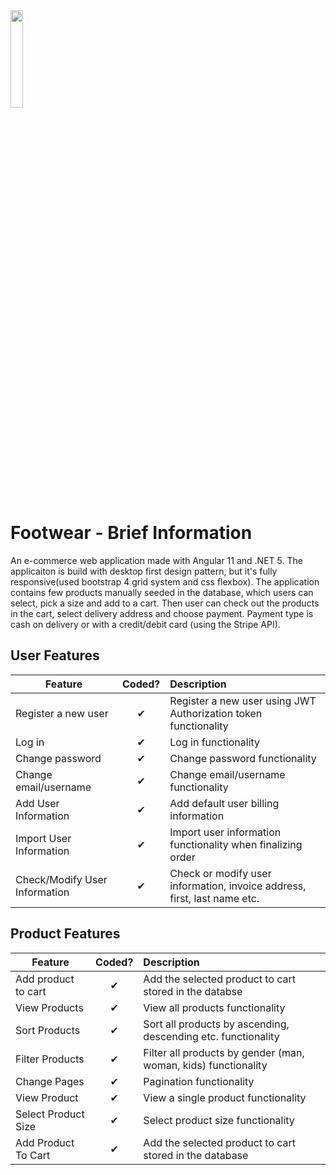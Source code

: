 <img src="https://cdn.pixabay.com/photo/2014/04/02/10/53/shopping-cart-304843_1280.png" width=20% height=20%>

# Footwear - Brief Information 
An e-commerce web application made with Angular 11 and .NET 5. The applicaiton is build with desktop first design pattern, but it's fully responsive(used bootstrap 4 grid system and css flexbox). The application contains few products manually seeded in the database, which users can select, pick a size and add to a cart. Then user can check out the products in the cart,
select delivery address and choose payment. Payment type is cash on delivery or with a credit/debit card (using the Stripe API).

## User Features

| Feature  | Coded? | Description |
|----------|:-------------:|:-------------|
| Register a new user | &#10004; | Register a new user using JWT Authorization token functionality |
| Log in | &#10004; | Log in functionality |
| Change password | &#10004; | Change password functionality |
| Change email/username | &#10004; | Change email/username functionality |
| Add User Information | &#10004; | Add default user billing information |
| Import User Information | &#10004; | Import user information functionality when finalizing order |
| Check/Modify User Information | &#10004; | Check or modify user information, invoice address, first, last name etc. |


## Product Features 

| Feature  | Coded? | Description |
|----------|:-------------:|:-------------|
| Add product to cart | &#10004; | Add the selected product to cart stored in the databse |
| View Products  | &#10004; | View all products functionality  |
| Sort Products  | &#10004; | Sort all products by ascending, descending etc. functionality |
| Filter Products  | &#10004; | Filter all products by gender (man, woman, kids) functionality |
| Change Pages  | &#10004; | Pagination functionality |
| View Product  | &#10004; | View a single product functionality |
| Select Product Size  | &#10004; | Select product size functionality |
| Add Product To Cart | &#10004; | Add the selected product to cart stored in the database |
